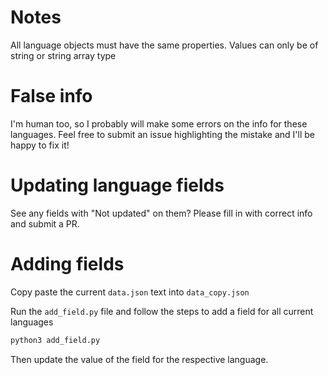 # Notes
All language objects must have the same properties.
Values can only be of string or string array type

# False info 

I'm human too, so I probably will make some errors on the info for these languages. Feel free to submit an issue highlighting the mistake and I'll be happy to fix it! 

# Updating language fields

See any fields with "Not updated" on them? Please fill in with correct info and submit a PR. 

# Adding fields

Copy paste the current `data.json` text into `data_copy.json`

Run the `add_field.py` file and follow the steps to add a field for all current languages

```python
python3 add_field.py
```

Then update the value of the field for the respective language.